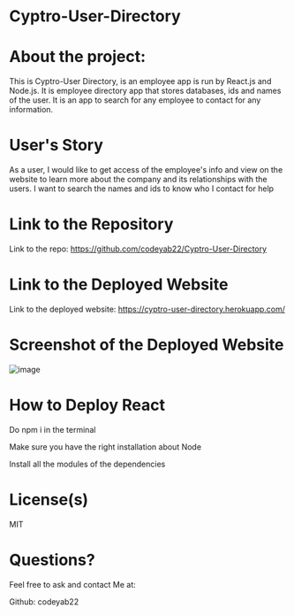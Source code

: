 # Cyptro-User-Directory

# About the project:

This is Cyptro-User Directory, is an employee app is run by React.js and Node.js. It is employee directory app that stores databases, ids and names of the user. 
It is an app to search for any employee to contact for any information. 

# User's Story

As a user, I would like to get access of the employee's info and view on the website to learn more 
about the company and its relationships with the users. I want to search the names and ids to know 
who I contact for help

# Link to the Repository
Link to the repo: https://github.com/codeyab22/Cyptro-User-Directory

# Link to the Deployed Website
Link to the deployed website: https://cyptro-user-directory.herokuapp.com/

# Screenshot of the Deployed Website

![image](https://drive.google.com/uc?export=view&id=1eNJDSbFYWHRSv8ThS_DHxARlrTYarfR-)

# How to Deploy React

Do npm i in the terminal

Make sure you have the right  installation about
Node 

Install all the modules of the dependencies

# License(s)

MIT


# Questions?

Feel free to ask and contact Me at:

Github: codeyab22 
